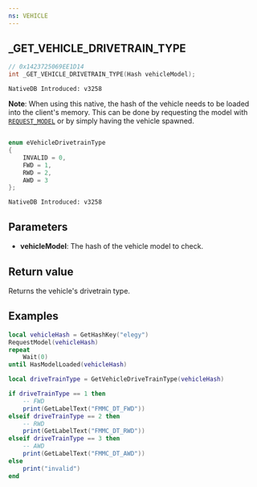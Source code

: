 ```yaml
---
ns: VEHICLE
---
```

## _GET_VEHICLE_DRIVETRAIN_TYPE

```c
// 0x1423725069EE1D14
int _GET_VEHICLE_DRIVETRAIN_TYPE(Hash vehicleModel);
```

```
NativeDB Introduced: v3258
```

**Note**: When using this native, the hash of the vehicle needs to be loaded into the client's memory. This can be done by requesting the model with [`REQUEST_MODEL`](#_0x963D27A58DF860AC) or by simply having the vehicle spawned.

```c

enum eVehicleDrivetrainType
{
    INVALID = 0,
    FWD = 1,
    RWD = 2,
    AWD = 3
};
```

```
NativeDB Introduced: v3258
```

## Parameters
* **vehicleModel**: The hash of the vehicle model to check.

## Return value
Returns the vehicle's drivetrain type.

## Examples
```lua
local vehicleHash = GetHashKey("elegy")
RequestModel(vehicleHash)
repeat
    Wait(0)
until HasModelLoaded(vehicleHash)

local driveTrainType = GetVehicleDriveTrainType(vehicleHash)

if driveTrainType == 1 then
    -- FWD
    print(GetLabelText("FMMC_DT_FWD"))
elseif driveTrainType == 2 then
    -- RWD
    print(GetLabelText("FMMC_DT_RWD"))
elseif driveTrainType == 3 then
    -- AWD
    print(GetLabelText("FMMC_DT_AWD"))
else
    print("invalid")
end
```
